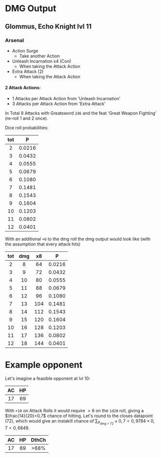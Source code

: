 # DMG Output

## Glommus, Echo Knight lvl 11

### Arsenal
- Action Surge
    - Take another Action
- Unleash Incarnation x4 (Con)
    - When taking the Attack Action
- Extra Attack (2)
    - When taking the Attack Action

#### 2 Attack Actions:
- 1 Attacks per Attack Action from 'Unleash Incarnation'
- 3 Attacks per Attack Action from 'Extra Attack'

In Total 8 Attacks with Greatsword `2d6` and the feat 'Great Weapon Fighting' (re-roll 1 and 2 once).

Dice roll probabilities:

| tot  |    P     |
|:---: |:--------:|
|  2   |  0.0216  |
|  3   |  0.0432  |
|  4   |  0.0555  |
|  5   |  0.0679  |
|  6   |  0.1080  |
|  7   |  0.1481  |
|  8   |  0.1543  |
|  9   |  0.1604  |
|  10  |  0.1203  |
|  11  |  0.0802  |
|  12  |  0.0401  |

With an additional `+6` to the dmg roll the dmg output would look like
(with the assumption that every attack hits)

| tot  | dmg  |  x8  |    P     |
|:---: |:---: |:---: |:--------:|
|  2   |  8   |  64  |  0.0216  |
|  3   |  9   |  72  |  0.0432  |
|  4   |  10  |  80  |  0.0555  |
|  5   |  11  |  88  |  0.0679  |
|  6   |  12  |  96  |  0.1080  |
|  7   |  13  |  104 |  0.1481  |
|  8   |  14  |  112 |  0.1543  |
|  9   |  15  |  120 |  0.1604  |
|  10  |  16  |  128 |  0.1203  |
|  11  |  17  |  136 |  0.0802  |
|  12  |  18  |  144 |  0.0401  |

# Example opponent

Let's imagine a feasible opponent at lvl 10:

|  AC  |  HP  |
|:----:|:----:|
|  17  |  69  |

With `+10` on Attack Rolls it would require $>6$ on the `1d20` roll, giving a $\frac{14}{20}=0,7$ chance of hitting.
Let's round to the closes datapoint (72), which would give an instakill chance of $\sum_{P_{dmg>72}} \times 0,7 = 0,9784 \times 0,7 = 0,6849$.

|  AC  |  HP  | DthCh |
|:----:|:----:|:-----:|
|  17  |  69  |  >68% |

